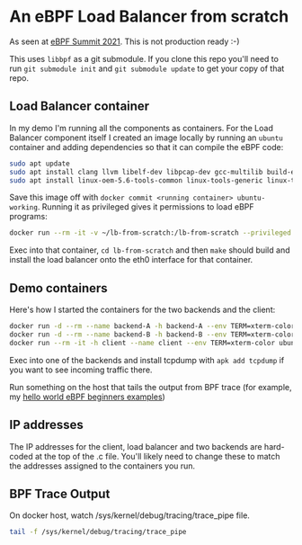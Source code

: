 # An eBPF Load Balancer from scratch

As seen at [eBPF Summit 2021](https://ebpf.io/summit-2021). This is not production ready :-) 

This uses `libbpf` as a git submodule. If you clone this repo you'll need to run
`git submodule init` and `git submodule update` to get your copy of that repo. 

## Load Balancer container

In my demo I'm running all the components as containers. For the Load Balancer
component itself I created an image locally by running
an `ubuntu` container and adding dependencies so that it can compile the eBPF code: 

```bash
sudo apt update
sudo apt install clang llvm libelf-dev libpcap-dev gcc-multilib build-essential make 
sudo apt install linux-oem-5.6-tools-common linux-tools-generic linux-tools-5.4.0-42-generic
```

Save this image off with `docker commit <running container> ubuntu-working`.
Running it as privileged gives it permissions to load eBPF programs: 

```bash
docker run --rm -it -v ~/lb-from-scratch:/lb-from-scratch --privileged -h lb --name lb --env TERM=xterm-color ubuntu-working
```

Exec into that container, `cd lb-from-scratch` and then `make` should build and
install the load balancer onto the eth0 interface for that container. 

## Demo containers

Here's how I started the containers for the two backends and the client: 

```bash
docker run -d --rm --name backend-A -h backend-A --env TERM=xterm-color nginxdemos/hello:plain-text
docker run -d --rm --name backend-B -h backend-B --env TERM=xterm-color nginxdemos/hello:plain-text
docker run --rm -it -h client --name client --env TERM=xterm-color ubuntu
```

Exec into one of the backends and install tcpdump with `apk add tcpdump` if you want to see incoming
traffic there.

Run something on the host that tails the output from BPF trace (for example, my [hello
world eBPF beginners examples](https://github.com/lizrice/libbpfgo-beginners))

## IP addresses

The IP addresses for the client, load balancer and two backends are hard-coded at the top of the .c file. You'll likely need to change these to match the addresses assigned to the containers you run.

## BPF Trace Output

On docker host, watch /sys/kernel/debug/tracing/trace_pipe file.
```bash
tail -f /sys/kernel/debug/tracing/trace_pipe
```
